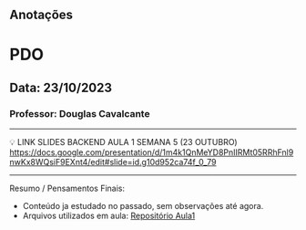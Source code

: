 ## Anotações

# PDO

## Data: 23/10/2023

### Professor: Douglas Cavalcante

---

💡 LINK SLIDES BACKEND AULA 1 SEMANA 5 (23 OUTUBRO)
https://docs.google.com/presentation/d/1m4k1QnMeYD8PnIIRMt05RRhFnl9nwKx8WQsiF9EXnt4/edit#slide=id.g10d952ca74f_0_79

---

Resumo / Pensamentos Finais:

- Conteúdo ja estudado no passado, sem observações até agora.
- Arquivos utilizados em aula: [Repositório Aula1]()
